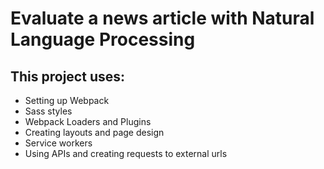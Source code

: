 # Evaluate a news article with Natural Language Processing

##  This project uses:
- Setting up Webpack
- Sass styles
- Webpack Loaders and Plugins
- Creating layouts and page design
- Service workers
- Using APIs and creating requests to external urls
